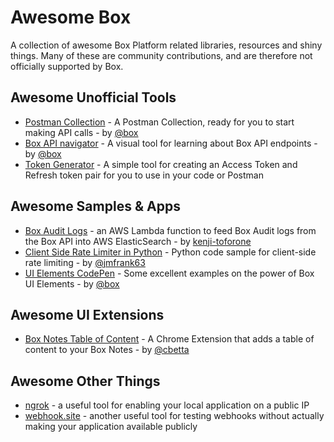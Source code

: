 # Awesome Box

A collection of awesome Box Platform related libraries, resources and shiny things. Many of these are community contributions, and are therefore not officially supported by Box.

## Awesome Unofficial Tools 

* [Postman Collection](https://developer.box.com/docs/box-postman-collection) - A Postman Collection, ready for you to start making API calls - by [@box](https://github.com/box)
* [Box API navigator](https://box-api-navigator.com/) - A visual tool for learning about Box API endpoints - by [@box](https://github.com/box)
* [Token Generator](https://box-token-generator.herokuapp.com/) - A simple tool for creating an Access Token and Refresh token pair for you to use in your code or Postman

## Awesome Samples & Apps

* [Box Audit Logs](https://github.com/kenji-toforone/box-auditlogs-node-es) - an AWS Lambda function to feed Box Audit logs from the Box API into AWS ElasticSearch - by [kenji-toforone](https://github.com/kenji-toforone)
* [Client Side Rate Limiter in Python](https://github.com/jmfrank63/box-python-async-rate-limiter) - Python code sample for client-side rate limiting - by [@jmfrank63](https://github.com/jmfrank63)
* [UI Elements CodePen](https://codepen.io/box-platform/) - Some excellent examples on the power of Box UI Elements - by [@box](https://github.com/box)

## Awesome UI Extensions 

* [Box Notes Table of Content](https://chrome.google.com/webstore/detail/box-notes-table-of-conten/cidpkmmdeladeicipbmfaccjmmpdpnaa) - A Chrome Extension that adds a table of content to your Box Notes - by [@cbetta](https://github.com/cbetta)

## Awesome Other Things

* [ngrok](https://ngrok.com) - a useful tool for enabling your local application on a public IP
* [webhook.site](https://webhook.site/) - another useful tool for testing webhooks without actually making your application available publicly
